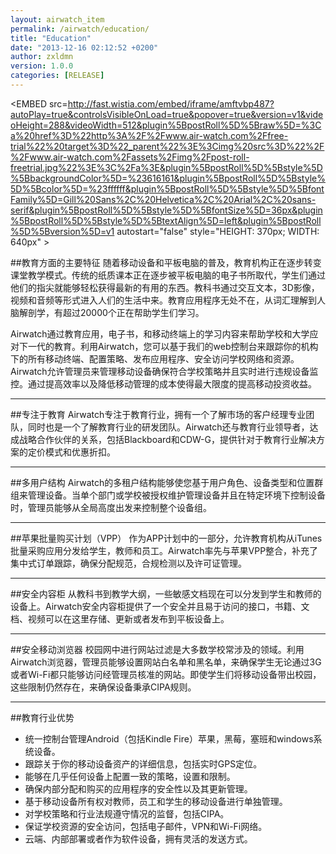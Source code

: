 ```yaml
---
layout: airwatch_item
permalink: /airwatch/education/
title: "Education"
date: "2013-12-16 02:12:52 +0200"
author: zxldmn
version: 1.0.0
categories: [RELEASE]
---
```


<EMBED src=http://fast.wistia.com/embed/iframe/amftvbp487?autoPlay=true&controlsVisibleOnLoad=true&popover=true&version=v1&videoHeight=288&videoWidth=512&plugin%5BpostRoll%5D%5Braw%5D=%3Ca%20href%3D%22http%3A%2F%2Fwww.air-watch.com%2Ffree-trial%22%20target%3D%22_parent%22%3E%3Cimg%20src%3D%22%2F%2Fwww.air-watch.com%2Fassets%2Fimg%2Fpost-roll-freetrial.jpg%22%3E%3C%2Fa%3E&plugin%5BpostRoll%5D%5Bstyle%5D%5BbackgroundColor%5D=%23616161&plugin%5BpostRoll%5D%5Bstyle%5D%5Bcolor%5D=%23ffffff&plugin%5BpostRoll%5D%5Bstyle%5D%5BfontFamily%5D=Gill%20Sans%2C%20Helvetica%2C%20Arial%2C%20sans-serif&plugin%5BpostRoll%5D%5Bstyle%5D%5BfontSize%5D=36px&plugin%5BpostRoll%5D%5Bstyle%5D%5BtextAlign%5D=left&plugin%5BpostRoll%5D%5Bversion%5D=v1 autostart="false" style="HEIGHT: 370px; WIDTH: 640px" >
</EMBED>

##教育方面的主要特征
随着移动设备和平板电脑的普及，教育机构正在逐步转变课堂教学模式。传统的纸质课本正在逐步被平板电脑的电子书所取代，学生们通过他们的指尖就能够轻松获得最新的有用的东西。教科书通过交互文本，3D影像，视频和音频等形式进入人们的生活中来。教育应用程序无处不在，从词汇理解到人脑解剖学，有超过20000个正在帮助学生们学习。

Airwatch通过教育应用，电子书，和移动终端上的学习内容来帮助学校和大学应对下一代的教育。利用Airwatch，您可以基于我们的web控制台来跟踪你的机构下的所有移动终端、配置策略、发布应用程序、安全访问学校网络和资源。Airwatch允许管理员来管理移动设备确保符合学校策略并且实时进行违规设备监控。通过提高效率以及降低移动管理的成本使得最大限度的提高移动投资收益。

-------------------------------------------
##专注于教育
Airwatch专注于教育行业，拥有一个了解市场的客户经理专业团队，同时也是一个了解教育行业的研发团队。Airwatch还与教育行业领导者，达成战略合作伙伴的关系，包括Blackboard和CDW-G，提供针对于教育行业解决方案的定价模式和优惠折扣。

-------------------------------------------
##多用户结构
Airwatch的多租户结构能够使您基于用户角色、设备类型和位置群组来管理设备。当单个部门或学校被授权维护管理设备并且在特定环境下控制设备时，管理员能够从全局高度出发来控制整个设备组。

-------------------------------------------
##苹果批量购买计划（VPP）
作为APP计划中的一部分，允许教育机构从iTunes批量采购应用分发给学生，教师和员工。Airwatch率先与苹果VPP整合，补充了集中式订单跟踪，确保分配规范，合规检测以及许可证管理。

-------------------------------------------
##安全内容柜
从教科书到教学大纲，一些敏感文档现在可以分发到学生和教师的设备上。Airwatch安全内容柜提供了一个安全并且易于访问的接口，书籍、文档、视频可以在这里存储、更新或者发布到平板设备上。

-------------------------------------------
##安全移动浏览器
校园网中进行网站过滤是大多数学校常涉及的领域。利用Airwatch浏览器，管理员能够设置网站白名单和黑名单，来确保学生无论通过3G或者Wi-Fi都只能够访问经管理员核准的网站。即使学生们将移动设备带出校园，这些限制仍然存在，来确保设备秉承CIPA规则。

-------------------------------------------
##教育行业优势
*	统一控制台管理Android（包括Kindle Fire）苹果，黑莓，塞班和windows系统设备。
*	跟踪关于你的移动设备资产的详细信息，包括实时GPS定位。
*	能够在几乎任何设备上配置一致的策略，设置和限制。
*	确保内部分配和购买的应用程序的安全性以及其更新管理。
*	基于移动设备所有权对教师，员工和学生的移动设备进行单独管理。
*	对学校策略和行业法规遵守情况的监督，包括CIPA。
*	保证学校资源的安全访问，包括电子邮件，VPN和Wi-Fi网络。
*	云端、内部部署或者作为软件设备，拥有灵活的发送方式。
